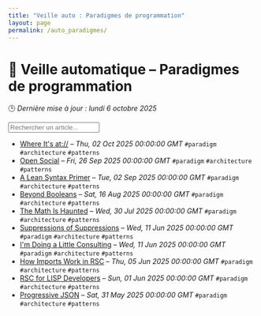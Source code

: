 ```yaml
---
title: "Veille auto : Paradigmes de programmation"
layout: page
permalink: /auto_paradigmes/
---
```


# 🧠 Veille automatique – Paradigmes de programmation

🕒 *Dernière mise à jour : lundi 6 octobre 2025*

<div class="search-container">
  <input type="text" id="article-search" placeholder="Rechercher un article...">
  <div class="tag-filters" id="tag-filters">
    <!-- Les filtres par tag seront générés dynamiquement -->
  </div>
</div>

- <span data-article='{"title":"Where It&apos;s at://","link":"https://overreacted.io/where-its-at/","date":"Thu, 02 Oct 2025 00:00:00 GMT","tags":["paradigm","architecture","patterns"]}'>[Where It's at://](https://overreacted.io/where-its-at/) – *Thu, 02 Oct 2025 00:00:00 GMT* `#paradigm` `#architecture` `#patterns`</span>
- <span data-article='{"title":"Open Social","link":"https://overreacted.io/open-social/","date":"Fri, 26 Sep 2025 00:00:00 GMT","tags":["paradigm","architecture","patterns"]}'>[Open Social](https://overreacted.io/open-social/) – *Fri, 26 Sep 2025 00:00:00 GMT* `#paradigm` `#architecture` `#patterns`</span>
- <span data-article='{"title":"A Lean Syntax Primer","link":"https://overreacted.io/a-lean-syntax-primer/","date":"Tue, 02 Sep 2025 00:00:00 GMT","tags":["paradigm","architecture","patterns"]}'>[A Lean Syntax Primer](https://overreacted.io/a-lean-syntax-primer/) – *Tue, 02 Sep 2025 00:00:00 GMT* `#paradigm` `#architecture` `#patterns`</span>
- <span data-article='{"title":"Beyond Booleans","link":"https://overreacted.io/beyond-booleans/","date":"Sat, 16 Aug 2025 00:00:00 GMT","tags":["paradigm","architecture","patterns"]}'>[Beyond Booleans](https://overreacted.io/beyond-booleans/) – *Sat, 16 Aug 2025 00:00:00 GMT* `#paradigm` `#architecture` `#patterns`</span>
- <span data-article='{"title":"The Math Is Haunted","link":"https://overreacted.io/the-math-is-haunted/","date":"Wed, 30 Jul 2025 00:00:00 GMT","tags":["paradigm","architecture","patterns"]}'>[The Math Is Haunted](https://overreacted.io/the-math-is-haunted/) – *Wed, 30 Jul 2025 00:00:00 GMT* `#paradigm` `#architecture` `#patterns`</span>
- <span data-article='{"title":"Suppressions of Suppressions","link":"https://overreacted.io/suppressions-of-suppressions/","date":"Wed, 11 Jun 2025 00:00:00 GMT","tags":["paradigm","architecture","patterns"]}'>[Suppressions of Suppressions](https://overreacted.io/suppressions-of-suppressions/) – *Wed, 11 Jun 2025 00:00:00 GMT* `#paradigm` `#architecture` `#patterns`</span>
- <span data-article='{"title":"I&apos;m Doing a Little Consulting","link":"https://overreacted.io/im-doing-a-little-consulting/","date":"Wed, 11 Jun 2025 00:00:00 GMT","tags":["paradigm","architecture","patterns"]}'>[I'm Doing a Little Consulting](https://overreacted.io/im-doing-a-little-consulting/) – *Wed, 11 Jun 2025 00:00:00 GMT* `#paradigm` `#architecture` `#patterns`</span>
- <span data-article='{"title":"How Imports Work in RSC","link":"https://overreacted.io/how-imports-work-in-rsc/","date":"Thu, 05 Jun 2025 00:00:00 GMT","tags":["paradigm","architecture","patterns"]}'>[How Imports Work in RSC](https://overreacted.io/how-imports-work-in-rsc/) – *Thu, 05 Jun 2025 00:00:00 GMT* `#paradigm` `#architecture` `#patterns`</span>
- <span data-article='{"title":"RSC for LISP Developers","link":"https://overreacted.io/rsc-for-lisp-developers/","date":"Sun, 01 Jun 2025 00:00:00 GMT","tags":["paradigm","architecture","patterns"]}'>[RSC for LISP Developers](https://overreacted.io/rsc-for-lisp-developers/) – *Sun, 01 Jun 2025 00:00:00 GMT* `#paradigm` `#architecture` `#patterns`</span>
- <span data-article='{"title":"Progressive JSON","link":"https://overreacted.io/progressive-json/","date":"Sat, 31 May 2025 00:00:00 GMT","tags":["paradigm","architecture","patterns"]}'>[Progressive JSON](https://overreacted.io/progressive-json/) – *Sat, 31 May 2025 00:00:00 GMT* `#paradigm` `#architecture` `#patterns`</span>


<script>
document.addEventListener('DOMContentLoaded', function() {
  function filterArticles() {
    const input = document.getElementById('article-search');
    const filter = input.value.toLowerCase();
    const items = document.getElementsByTagName('li');
    
    for (let i = 0; i < items.length; i++) {
      const item = items[i];
      const text = item.textContent.toLowerCase();
      if (text.indexOf(filter) > -1) {
        item.style.display = "";
      } else {
        item.style.display = "none";
      }
    }
  }

  // Extraction de tous les tags présents dans les articles
  const tagElements = document.querySelectorAll('code');
  const tags = new Set();
  
  tagElements.forEach(el => {
    if (el.textContent.startsWith('#')) {
      tags.add(el.textContent.substring(1));
    }
  });
  
  // Génération des filtres par tag
  const tagFiltersContainer = document.getElementById('tag-filters');
  if (tagFiltersContainer) {
    tags.forEach(tag => {
      const tagBtn = document.createElement('button');
      tagBtn.className = 'tag-filter-btn';
      tagBtn.textContent = '#' + tag;
      tagBtn.onclick = function() {
        document.getElementById('article-search').value = tag;
        filterArticles();
      };
      tagFiltersContainer.appendChild(tagBtn);
    });
  }
  
  // Attacher l'événement de filtrage au champ de recherche
  const searchInput = document.getElementById('article-search');
  if (searchInput) {
    searchInput.addEventListener('input', filterArticles);
  }
});
</script>